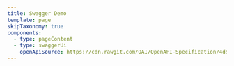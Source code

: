 ```yaml
---
title: Swagger Demo
template: page
skipTaxonomy: true
components:
  - type: pageContent
  - type: swaggerUi
    openApiSource: https://cdn.rawgit.com/OAI/OpenAPI-Specification/4d5a749c/examples/v2.0/json/petstore.json
---
```

